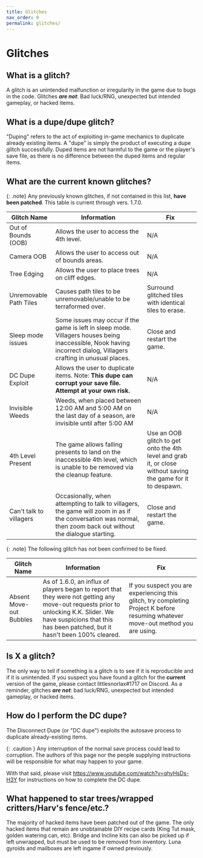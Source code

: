 ```yaml
---
title: Glitches
nav_order: 9
permalink: glitches/
---
```


# Glitches 
## What is a glitch?
A glitch is an unintended malfunction or irregularity in the game due to bugs in the code. Glitches ***are not***: Bad luck/RNG, unexpected but intended gameplay, or hacked items.

## What is a dupe/dupe glitch?
"Duping" refers to the act of exploiting in-game mechanics to duplicate already existing items. A "dupe" is simply the product of executing a dupe glitch successfully. Duped items are not harmful to the game or the player's save file, as there is no difference between the duped items and regular items.

## What are the current known glitches?

{: .note}
Any previously known glitches, if not contained in this list, **have been patched**. This table is current through vers. <span class="label label-purple">1.7.0</span>.

| Glitch Name             | Information                                                                                                                                                       | Fix                                                                                                          |
|-------------------------|-------------------------------------------------------------------------------------------------------------------------------------------------------------------|--------------------------------------------------------------------------------------------------------------|
| Out of Bounds (OOB)     | Allows the user to access the 4th level.                                                                                                                          | N/A                                                                                                          |
| Camera OOB              | Allows the user to access out of bounds areas.                                                                                                                    | N/A                                                                                                          |
| Tree Edging             | Allows the user to place trees on cliff edges.                                                                                                                    | N/A                                                                                                          |
| Unremovable Path Tiles  | Causes path tiles to be unremovable/unable to be terraformed over.                                                                                                | Surround glitched tiles with identical tiles to erase.                                                       |
| Sleep mode issues       | Some issues may occur if the game is left in sleep mode. Villagers houses being inaccessible, Nook having incorrect dialog, Villagers crafting in unusual places. | Close and restart the game.                                                                                  |
| DC Dupe Exploit         | Allows the user to duplicate items. Note: **This dupe can corrupt your save file. Attempt at your own risk.**                                                     | N/A                                                                                                          |
| Invisible Weeds         | Weeds, when placed between 12:00 AM and 5:00 AM on the last day of a season, are invisible until after 5:00 AM                                                    | N/A                                                                                                          |
| 4th Level Present       | The game allows falling presents to land on the inaccessible 4th level, which is unable to be removed via the cleanup feature.                                    | Use an OOB glitch to get onto the 4th level and grab it, or close without saving the game for it to despawn. |
| Can't talk to villagers | Occasionally, when attempting to talk to villagers, the game will zoom in as if the conversation was normal, then zoom back out without the dialogue starting.    | Close and restart the game.                                                                                  |                                                                             |

{: .note}
The following glitch has not been confirmed to be fixed.

| Glitch Name             | Information                                                                                                                                                                                                        | Fix                                                                                                                               |
|-------------------------|--------------------------------------------------------------------------------------------------------------------------------------------------------------------------------------------------------------------|-----------------------------------------------------------------------------------------------------------------------------------|
| Absent Move-out Bubbles | As of 1.6.0, an influx of players began to report that they were not getting any move-out requests prior to unlocking K.K. Slider. We have suspicions that this has been patched, but it hasn't been 100% cleared. | If you suspect you are experiencing this glitch, try completing Project K before resuming whatever move-out method you are using. |

## Is X a glitch?
The only way to tell if something is a glitch is to see if it is reproducible and if it is unintended. If you suspect you have found a glitch for the **current** version of the game, please contact littlesnorlax#1717 on Discord. As a reminder, glitches ***are not***: bad luck/RNG, unexpected but intended gameplay, or hacked items.

## How do I perform the DC dupe? 
The Disconnect Dupe (or "DC dupe") exploits the autosave process to duplicate already-existing items. 

{: .caution }
Any interruption of the normal save process could lead to corruption. The authors of this page nor the people supplying instructions will be responsible for what may happen to your game.

With that said, please visit <https://www.youtube.com/watch?v=qhyHsDs-H3Y> for instructions on how to complete the DC dupe.

## What happened to star trees/wrapped critters/Harv's fence/etc.?
The majority of hacked items have been patched out of the game. The only hacked items that remain are unobtainable DIY recipe cards (King Tut mask, golden watering can, etc). Bridge and Incline kits can also be picked up if left unwrapped, but must be used to be removed from inventory. Luna gyroids and mailboxes are left ingame if owned previously.  
